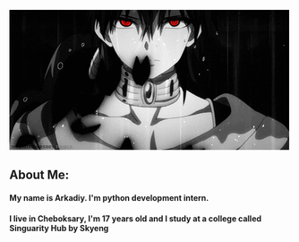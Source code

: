![Header](https://github.com/j1nnx/j1nnx/blob/main/assets/animirovannyi-avatar-anime-3.gif)

## About Me:

#### My name is Arkadiy. I'm python development intern.

#### I live in Cheboksary, I'm 17 years old and I study at a college called Singuarity Hub by Skyeng






